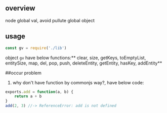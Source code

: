 ## overview
node global val, avoid pullute global object

## usage
```js
const gv = require('./lib')
```
object `gv` have below functions:** clear, size, getKeys, toEmptyList, entitySize, map, del, pop, push, deleteEntity, getEntity, hasKey, addEntity**

##occur problem
1. why don't have function by commonjs way?, have below code:
```js
exports.add = function(a, b) {
    return a + b
}
add(2, 3) //-> ReferenceError: add is not defined
```

